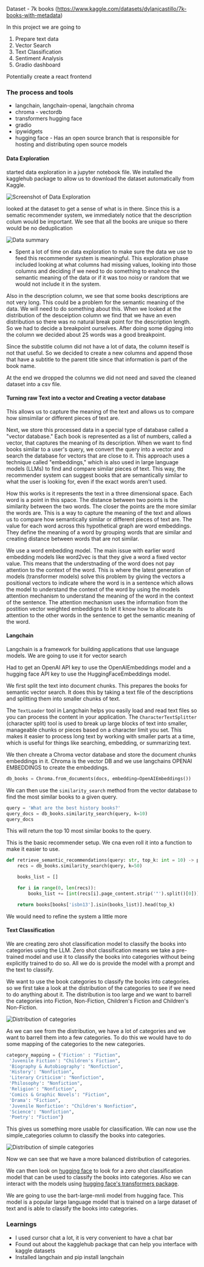 Dataset - 7k books (https://www.kaggle.com/datasets/dylanjcastillo/7k-books-with-metadata)

In this project we are going to 

1. Prepare text data
2. Vector Search
3. Text Classification
4. Sentiment Analysis
5. Gradio dashboard


Potentially create a react frontend

### The process and tools
- langchain, langchain-openai, langchain chroma
- chroma - vectordb
- transformers hugging face
- gradio 
- ipywidgets
- hugging face - Has an open source branch that is responsible for hosting and distributing open source models

#### Data Exploration

started data exploration in a jupyter notebook file. We installed the kagglehub package to allow us to download the dataset automatically from Kaggle. 

![Screenshot of Data Exploration](/images/kaggle-d.png)

looked at the dataset to get a sense of what is in there. Since this is a sematic recommender system, we immediately notice that the description colum would be important. We see that all the books are unique so there would be no deduplication 

![Data summary](./images/data%20stats.png)

- Spent a lot of time on data exploration to make sure the data we use to feed this recommender system is meaningful. This exploration phase included looking at what columns had missing values, looking into those columns and deciding if we need to do something to enahnce the semantic meaning of the data or if it was too noisy or random that we would not include it in the system.

Also in the description column, we see that some books descriptions are not very long. This could be a problem for the semantic meaning of the data. We will need to do something about this. When we looked at the distribution of the desceiption column we find that we have an even distribution so there was no natural break point for the description length. So we had to decide a breakpoint ourselves. After doing some digging into the column we decided about 25 words was a good breakpoint.

Since the substitle column did not have a lot of data, the column iteself is not that useful. So we decided to create a new columns and append those that have a subtitle to the parent title since that information is part of the book name.

At the end we dropped the columns we did not need and saved the cleaned dataset into a csv file.

#### Turning raw Text into a vector and Creating a vector database

This allows us to capture the meaning of the text and allows us to compare how simsimilar or different pieces of text are.

Next, we store this processed data in a special type of database called a "vector database." Each book is represented as a list of numbers, called a vector, that captures the meaning of its description. When we want to find books similar to a user's query, we convert the query into a vector and search the database for vectors that are close to it. This approach uses a technique called "embeddings," which is also used in large language models (LLMs) to find and compare similar pieces of text. This way, the recommender system can suggest books that are semantically similar to what the user is looking for, even if the exact words aren't used.

How this works is it represents the text in a three dimensional space. Each word is a point in this space. The distance between two points is the similarity between the two words. The closer the points are the more similar the words are. This is a way to capture the meaning of the text and allows us to compare how semantically similar or different pieces of text are. The value for each word across this hypothetical graph are word embeddings. They define the meaning of a word by grouping words that are similar and creating distance between words that are not similar.

We use a word embedding model. The main issue with earlier word embedding models like word2vec is that they give a word a fixed vector value. This means that the understnading of the word does not pay attention to the context of the word. This is where the latest generation of models (transformer models) solve this problem by giving the vectors a positional vectors to indicate where the word is in a sentence which allows the model to understand the context of the word by using the models attention mechanism to understand the meaning of the word in the context of the sentence. The attention mechanism uses the information from the postition vector weighted embeddigns to let it know how to allocate its attention to the other words in the sentence to get the semantic meaning of the word.

#### Langchain

Langchain is a framework for building applications that use language models. We are going to use it for vector search

Had to get an OpenAI API key to use the OpenAIEmbeddings model and a hugging face API key to use the HuggingFaceEmbeddings model.

We first split the text into document chunks. This prepares the books for semantic vector search. It does this by taking a text file of the descriptions and splitting them into smaller chunks of text.

The `TextLoader` tool in Langchain helps you easily load and read text files so you can process the content in your application. The `CharacterTextSplitter` (character split) tool is used to break up large blocks of text into smaller, manageable chunks or pieces based on a character limit you set. This makes it easier to process long text by working with smaller parts at a time, which is useful for things like searching, embedding, or summarizing text.

We then chreate a Chroma vector database and store the document chunks embeddings in it. Chroma is the vector DB and we use langchains OPENAI EMBEDDINGS to create the embeddings.

```python
db_books = Chroma.from_documents(docs, embedding=OpenAIEmbeddings())
```

We can then use the `similarity_search` method from the vector database to find the most similar books to a given query.

```python
query = 'What are the best history books?'
query_docs = db_books.similarity_search(query, k=10)
query_docs
```

This will return the top 10 most similar books to the query.

This is the basic recommender setup. We cna even roll it into a function to make it easier to use.

```python
def retrieve_semantic_recommendations(query: str, top_k: int = 10) -> pd.DataFrame:
    recs = db_books.similarity_search(query, k=50)

    books_list = []

    for i in range(0, len(recs)):
        books_list += [int(recs[i].page_content.strip('"').split()[0])]

    return books[books['isbn13'].isin(books_list)].head(top_k)
```

We would need to refine the system a little more

#### Text Classification

We are creating zero shot classification model to classify the books into categories using the LLM. Zero shot classification means we take a pre-trained model and use it to classify the books into categories without being explicitly trained to do so. All we do is provide the model with a prompt and the text to classify.

We want to use the book categories to classify the books into categories. so we first take a look at the distribution of the categories to see if we need to do anything about it. The distribution is too large and we want to barrell the categories into Fiction, Non-Fiction, Children's Fiction and Children's Non-Fiction.

![Distribution of categories](./images/category-distribution.png)

As we can see from the distribution, we have a lot of categories and we want to barrell them into a few categories. To do this we would have to do some mapping of the categories to the new categories.

```python
category_mapping = {'Fiction' : "Fiction",
 'Juvenile Fiction': "Children's Fiction",
 'Biography & Autobiography': "Nonfiction",
 'History': "Nonfiction",
 'Literary Criticism': "Nonfiction",
 'Philosophy': "Nonfiction",
 'Religion': "Nonfiction",
 'Comics & Graphic Novels': "Fiction",
 'Drama': "Fiction",
 'Juvenile Nonfiction': "Children's Nonfiction",
 'Science': "Nonfiction",
 'Poetry': "Fiction"}
```

This gives us something more usable for classification. We can now use the simple_categories column to classify the books into categories.

![Distribution of simple categories](./images/simple-category-distribution.png)

Now we can see that we have a more balanced distribution of categories.

We can then look on [hugging face](https://huggingface.co/tasks/zero-shot-classification) to look for a zero shot classification model that can be used to classify the books into categories. Also we can interact with the models using [hugging face's transformers package](https://huggingface.co/docs/transformers/en/index). 

We are going to use the bart-large-mnli model from hugging face. This model is a popular large language model that is trained on a large dataset of text and is able to classify the books into categories.


### Learnings

- I used cursor chat a lot, it is very convenient to have a chat bar
- Found out about the kagglehub package that can help you interface with kaggle datasets
- Installed langchain and pip install langchain